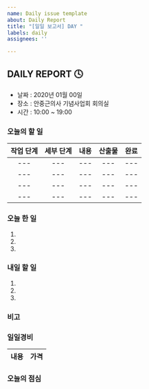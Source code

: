 ```yaml
---
name: Daily issue template
about: Daily Report
title: "[일일 보고서] DAY "
labels: daily
assignees: ''

---
```


## DAILY REPORT :clock4:
* 날짜 : 2020년 01월 00일
* 장소 : 안중근의사 기념사업회 회의실
* 시간 : 10:00 ~ 19:00

### 오늘의 할 일

| 작업 단계 | 세부 단계 | 내용 | 산출물 | 완료 |
| :-------: | :-------: | :-----: | :-----: | :-----: |
| --- | --- | --- | --- | --- |
| --- | --- | --- | --- | --- |
| --- | --- | --- | --- | --- |
| --- | --- | --- | --- | --- |

### 오늘 한 일

1.
2.
3.

### 내일 할 일

1.
2.
3.

### 비고

### 일일경비

| 내용 | 가격 |
| :-----: | :-----: |

### 오늘의 점심
